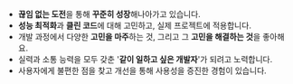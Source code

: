 - **끊임 없는 도전**을 통해 **꾸준히 성장**해나아가고 있습니다.
- **성능 최적화**과 **클린 코드**에 대해 고민하고, 실제 프로젝트에 적용합니다. 
- 개발 과정에서 다양한 **고민을 마주**하는 것, 그리고 그 **고민을 해결하는 것**을 좋아해요.
- 실력과 소통 능력을 모두 갖춘 '**같이 일하고 싶은 개발자**'가 되려고 노력합니다.
- 사용자에게 불편한 점을 찾고 개선을 통해 사용성을 증진한 경험이 있습니다.

